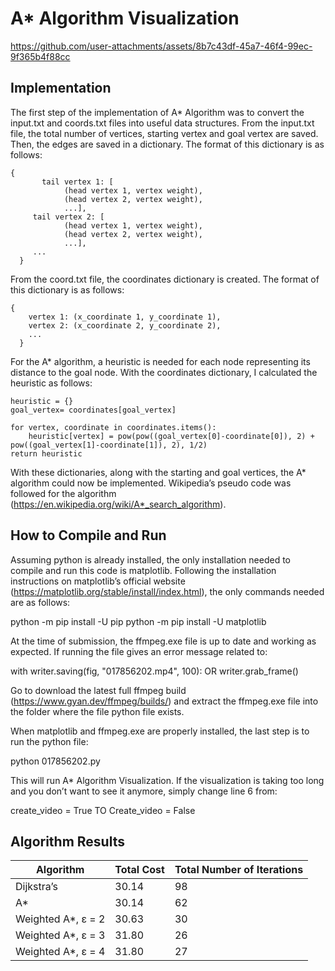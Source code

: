 # A* Algorithm Visualization

https://github.com/user-attachments/assets/8b7c43df-45a7-46f4-99ec-9f365b4f88cc

## Implementation
The first step of the implementation of A* Algorithm was to convert the input.txt and coords.txt files into useful data structures. From the input.txt file, the total number of vertices, starting vertex and goal vertex are saved. Then, the edges are saved in a dictionary. The format of this dictionary is as follows:
	
	{
           tail vertex 1: [
                (head vertex 1, vertex weight), 
                (head vertex 2, vertex weight), 
                ...],
	     tail vertex 2: [
                (head vertex 1, vertex weight), 
                (head vertex 2, vertex weight), 
                ...],
	     ...
      }


From the coord.txt file, the coordinates dictionary is created. The format of this dictionary is as follows:
	
	{
		vertex 1: (x_coordinate 1, y_coordinate 1),
		vertex 2: (x_coordinate 2, y_coordinate 2),
		...
      }


For the A* algorithm, a heuristic is needed for each node representing its distance to the goal node. With the coordinates dictionary, I calculated the heuristic as follows:

    heuristic = {}
    goal_vertex= coordinates[goal_vertex]
    
    for vertex, coordinate in coordinates.items():
        heuristic[vertex] = pow(pow((goal_vertex[0]-coordinate[0]), 2) + pow((goal_vertex[1]-coordinate[1]), 2), 1/2)
    return heuristic

With these dictionaries, along with the starting and goal vertices, the A* algorithm could now be implemented. Wikipedia’s pseudo code was followed for the algorithm (https://en.wikipedia.org/wiki/A*_search_algorithm).


## How to Compile and Run
Assuming python is already installed, the only installation needed to compile and run this code is matplotlib. Following the installation instructions on matplotlib’s official website (https://matplotlib.org/stable/install/index.html), the only commands needed are as follows:

python -m pip install -U pip
python -m pip install -U matplotlib


At the time of submission, the ffmpeg.exe file is up to date and working as expected. If running the file gives an error message related to:

with writer.saving(fig, "017856202.mp4", 100):
OR
writer.grab_frame()


Go to download the latest full ffmpeg build (https://www.gyan.dev/ffmpeg/builds/) and extract the ffmpeg.exe file into the folder where the file python file exists.

When matplotlib and ffmpeg.exe are properly installed, the last step is to run the python file:

python 017856202.py


This will run A* Algorithm Visualization. If the visualization is taking too long and you don’t want to see it anymore, simply change line 6 from:

create_video = True
TO
Create_video = False



## Algorithm Results

|Algorithm |Total Cost |Total Number of Iterations|
| --- | --- | --- |
|Dijkstra’s|30.14|98|
|A*|30.14|62|
|Weighted A*, ε = 2|30.63|30|
|Weighted A*, ε = 3|31.80|26|
|Weighted A*, ε = 4|31.80|27|Weighted A*, ε = 5|31.80|26|


